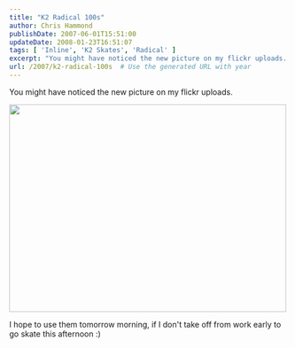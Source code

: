 ```yaml
---
title: "K2 Radical 100s"
author: Chris Hammond
publishDate: 2007-06-01T15:51:00
updateDate: 2008-01-23T16:51:07
tags: [ 'Inline', 'K2 Skates', 'Radical' ]
excerpt: "You might have noticed the new picture on my flickr uploads.   I hope to use them tomorrow morning, if I don't take off from work early to go skate this afternoon..."
url: /2007/k2-radical-100s  # Use the generated URL with year
---
```

<P>You might have noticed the new picture on my flickr uploads. </P> <P><IMG class=reflect height=375 alt="" src="https://farm2.static.flickr.com/1093/525299573_34c0b65c15.jpg?v=0" width=500 onload=show_notes_initially();></P> <P>I hope to use them tomorrow morning, if I don't take off from work early to go skate this afternoon :)</P>
